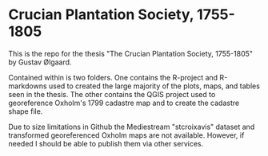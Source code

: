 # Crucian Plantation Society, 1755-1805

This is the repo for the thesis "The Crucian Plantation Society, 1755-1805" by Gustav Ølgaard.

Contained within is two folders. One contains the R-project and R-markdowns used to created the large majority of the plots, maps, and tables seen in the thesis. The other contains the QGIS project used to georeference Oxholm's 1799 cadastre map and to create the cadastre shape file.

Due to size limitations in Github the Mediestream "stcroixavis" dataset and transformed georeferenced Oxholm maps are not available. However, if needed I should be able to publish them via other services.
